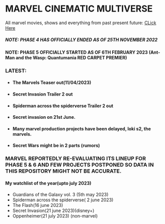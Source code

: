 # MARVEL CINEMATIC MULTIVERSE

All marvel movies, shows and everything from past present future: [CLick Here](https://github.com/gunjan1909/marvel/blob/main/MCU%20RESEARCH.md)

##### NOTE: PHASE 4 HAS OFFICIALLY ENDED AS OF 25TH NOVEMBER 2022

#### NOTE: PHASE 5 OFFICIALLY STARTED AS OF 6TH FEBRUARY 2023 (Ant-Man and the Wasp: Quantumania RED CARPET PREMIER)

### LATEST:

- #### The Marvels Teaser out(11/04/2023)
- #### Secret Invasion Trailer 2 out
- #### Spiderman across the spiderverse Trailer 2 out
- #### Secret invasion on 21st June.
- #### Many marvel production projects have been delayed, loki s2, the marvels.
- #### Secret Wars might be in 2 parts (rumors)

### MARVEL REPORTEDLY RE-EVALUATING ITS LINEUP FOR PHASE 5 & 6 AND FEW PROJECTS POSTPONED SO DATA IN THIS REPOSITORY MIGHT NOT BE ACCURATE.

#### My watchlist of the year(upto july 2023)

- Guardians of the Galaxy vol. 3 (5th may 2023)
- Spiderman across the spiderverse( 2 june 2023)
- The Flash(16 june 2023)
- Secret Invasion(21 june 2023)(disney+)
- Oppenheimer(21 july 2023) (non-marvel)
